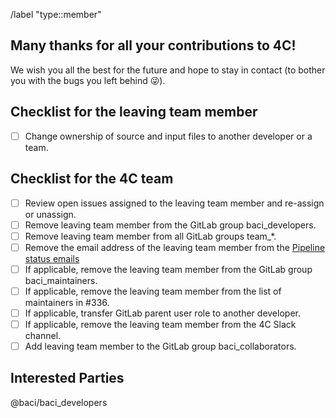 <!-- Set default label -->
/label "type::member"

<!---
Fill the Title field above with "Farewell FirstName LastName".
-->

<!---
Note that anything between these delimiters is a comment that will not appear in the issue description once created. Click on the Preview tab to see what everything will look like when you submit.
-->

<!---
Assignee: Assign this issue to the leaving developer.
-->

<!---
Labels: Assign the "team" label.
-->

## Many thanks for all your contributions to 4C!

We wish you all the best for the future and hope to stay in contact (to bother you with the bugs you left behind :stuck_out_tongue_winking_eye:).

<!---
Feel free to leave a personal email address if you want to stay reachable.
-->


## Checklist for the leaving team member
<!---
Tick the box as soon as a task is completed (either by inserting an "x" in edit mode or clicking on it in view mode).
-->
- [ ] Change ownership of source and input files to another developer or a team.


## Checklist for the 4C team
<!---
Tick the box as soon as a task is completed (either by inserting an "x" in edit mode or clicking on it in view mode).
-->
- [ ] Review open issues assigned to the leaving team member and re-assign or unassign.
- [ ] Remove leaving team member from the GitLab group baci_developers.
- [ ] Remove leaving team member from all GitLab groups team_*.
- [ ] Remove the email address of the leaving team member from the [Pipeline status emails](https://gitlab.lrz.de/baci/baci/-/settings/integrations/pipelines_email/edit)
- [ ] If applicable, remove the leaving team member from the GitLab group baci_maintainers.
- [ ] If applicable, remove the leaving team member from the list of maintainers in #336.
- [ ] If applicable, transfer GitLab parent user role to another developer.
- [ ] If applicable, remove the leaving team member from the 4C Slack channel.
- [ ] Add leaving team member to the GitLab group baci_collaborators.

## Interested Parties
<!---
If there's anyone particular you think should be notified, feel free to @mention them here.
-->
@baci/baci_developers
